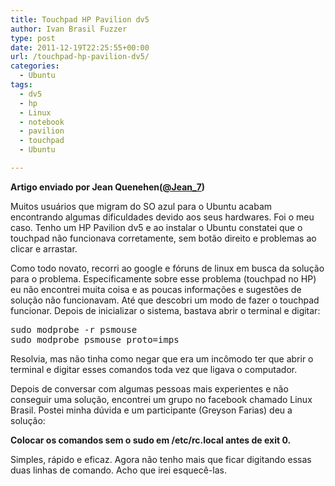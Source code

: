 ```yaml
---
title: Touchpad HP Pavilion dv5
author: Ivan Brasil Fuzzer
type: post
date: 2011-12-19T22:25:55+00:00
url: /touchpad-hp-pavilion-dv5/
categories:
  - Ubuntu
tags:
  - dv5
  - hp
  - Linux
  - notebook
  - pavilion
  - touchpad
  - Ubuntu

---
```

**Artigo enviado por Jean Quenehen([@Jean_7][1])**

Muitos usuários que migram do SO azul para o Ubuntu acabam encontrando algumas dificuldades devido aos seus hardwares. Foi o meu caso. Tenho um HP Pavilion dv5 e ao instalar o Ubuntu constatei que o touchpad não funcionava corretamente, sem botão direito e problemas ao clicar e arrastar.

Como todo novato, recorri ao google e fóruns de linux em busca da solução para o problema. Especificamente sobre esse problema (touchpad no HP) eu não encontrei muita coisa e as poucas informações e sugestões de solução não funcionavam. Até que descobri um modo de fazer o touchpad funcionar. Depois de inicializar o sistema, bastava abrir o terminal e digitar:

<pre class="brush:shell">sudo modprobe -r psmouse
sudo modprobe psmouse proto=imps</pre>

Resolvia, mas não tinha como negar que era um incômodo ter que abrir o terminal e digitar esses comandos toda vez que ligava o computador.

Depois de conversar com algumas pessoas mais experientes e não conseguir uma solução, encontrei um grupo no facebook chamado Linux Brasil. Postei minha dúvida e um participante (Greyson Farias) deu a solução:

**Colocar os comandos sem o sudo em /etc/rc.local antes de exit 0.**

Simples, rápido e eficaz. Agora não tenho mais que ficar digitando essas duas linhas de comando. Acho que irei esquecê-las.

 [1]: http://twitter.com/jean_7